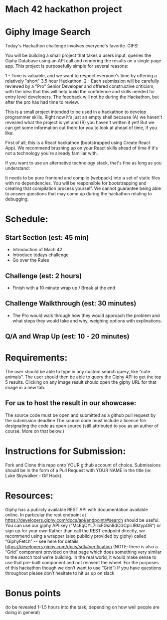
# Mach 42 hackathon project


# Giphy Image Search
Today's Hackathon challenge involves everyone's favorite.  GIFS!

You will be building a small project that takes a users input, queries the Giphy Database using an API call and rendering the results on a single page app.  This project is purposefully simple for several reasons:

1 - Time is valuable, and we want to respect everyone's time by offering a relatively "short" 3.5 hour Hackathon.
2 - Each submission will be carefully reviewed by a "Pro" Senior Developer and offered constructive criticism, with the idea that this will help build the confidence and skills needed for entry level developers.  The feedback will not be during the Hackathon, but after the pro has had time to review.

This is a small project intended to be used in a hackathon to develop programmer skills. Right now it's just an empty shell because (A) we haven't revealed what the project is yet and (B) you haven't written it yet! But we can get some information out there for you to look at ahead of time, if you like:

First of all, this is a React hackathon (bootstrapped using Create React App). We recommend brushing up on your React skills ahead of time if it's not a technology you're already familiar with.

If you want to use an alternative technology stack, that's fine as long as you understand:

It needs to be pure frontend and compile (webpack) into a set of static files with no dependencies.
You will be responsible for bootstrapping and creating that compilation process yourself.
We cannot guarantee being able to answer questions that may come up during the hackathon relating to debugging.

# Schedule:
## Start Section (est: 45 min)
  - Introduction of Mach 42
  - Introduce todays challenge
  - Go over the Rules
  
## Challenge (est: 2 hours)
  - Finish with a 10 minute wrap up / Break at the end
  
## Challenge Walkthrough (est: 30 minutes)
  - The Pro would walk through how they would approach the problem and what steps they would take and why, weighing options with explinations.
  
## Q/A and Wrap Up (est: 10 - 20 minutes)
# Requirements:
The user should be able to type in any custom search query, like “cute animals”.
The user should then be able to query the Giphy API to get the top 5 results.
Clicking on any image result should open the giphy URL for that image in a new tab.

## For us to host the result in our showcase:
The source code must be open and submitted as a github pull request by the submission deadline
The source code must include a licence file designating the code as open source (still attributed to you as an author of course.  More on that below.)

# Instructions for Submission:
Fork and Clone this repo onto YOUR github account of choice.
Submissions should be in the form of a Pull Request with YOUR NAME in the title (ie: Luke Skywalker - Gif Hack).

# Resources:
Giphy has a publicly available REST API with documentation available online.  In particular the rest endpoint at https://developers.giphy.com/docs/api/endpoint/#search should be useful.
You can use our giphy API key (“McEqCYL7IllxFGsn8dCGCpiLlRktypOB”) or sign up for your own
Rather than call the REST endpoint directly, we recommend using a wrapper (also publicly provided by giphy) called “GiphyFetch” -- see here for details: https://developers.giphy.com/docs/sdk#verification
(NOTE: there is also a “Grid” component provided on that page which does something very similar to the search tool we’re building.  In the real world, it would make sense to use that pre-built component and not reinvent the wheel.  For the purposes of this hackathon though we don’t want to use “Grid”)
If you have questions throughout please don’t hesitate to hit us up on slack

# Bonus points

(to be revealed 1-1.5 hours into the task, depending on how well people are doing in general)
